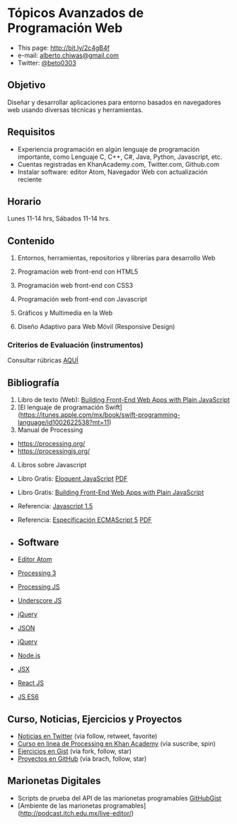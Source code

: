 # Tópicos Avanzados de Programación Web
  - This page: http://bit.ly/2c4gB4f
  - e-mail: alberto.chiwas@gmail.com
  - Twitter: [@beto0303](http://twitter.com/beto0303)

## Objetivo
Diseñar y desarrollar aplicaciones para entorno basados en navegadores web usando diversas técnicas y herramientas.


## Requisitos
* Experiencia programación en algún lenguaje de programación importante, como Lenguaje C, C++, C#, Java, Python, Javascript, etc.
* Cuentas registradas en KhanAcademy.com, Twitter.com, Github.com
* Instalar software: editor Atom, Navegador Web con actualización reciente

## Horario
 Lunes 11-14 hrs, Sábados 11-14 hrs.

## Contenido

1. Entornos, herramientas, repositorios y librerías para desarrollo Web

2. Programación web front-end con HTML5

3. Programación web front-end con CSS3

4. Programación web front-end con Javascript

5. Gráficos y Multimedia en la Web

6. Diseño Adaptivo para Web Móvil (Responsive Design)


### Criterios de Evaluación (instrumentos)
Consultar rúbricas [AQUÍ](http://podcast.itch.edu.mx/master-rubric/)

## Bibliografía
1. Libro de texto (Web): [Building Front-End Web Apps with Plain JavaScript](https://twitter.com/allsecretcoding/status/636432456804077568) 
2. [El lenguaje de programación Swift] (https://itunes.apple.com/mx/book/swift-programming-language/id1002622538?mt=11)
3. Manual de Processing
  * https://processing.org/
  * https://processingjs.org/
4. Libros sobre Javascript
  * Libro Gratis: [Eloquent JavaScript](http://eloquentjavascript.net) [PDF](http://eloquentjavascript.net/Eloquent_JavaScript.pdf)
  * Libro Gratis: [Building Front-End Web Apps with Plain JavaScript](http://t.co/Y03OAX09hr)
  * Referencia: [Javascript 1.5](https://developer.mozilla.org/en-US/docs/Web/JavaScript/Reference)
  * Referencia: [Especificación ECMAScript 5](http://www.ecma-international.org/ecma-262/5.1/) [PDF](http://www.ecmascript.org/docs.php)

* ## Software
* [Editor Atom](https://atom.io/)
* [Processing 3](http://processing.org/download)
* [Processing JS](http://processingjs.org/download)
* [Underscore JS](http://underscorejs.org/)
* [jQuery](https://jquery.com/)
* [JSON](http://json.org)
* [jQuery](https://jquery.com/)
* [Node.js](https://nodejs.org/en/download/)
* [JSX](http://facebook.github.io/react/docs/jsx-in-depth.html)
* [React JS](http://facebook.github.io/react/)
* [JS ES6](http://es6-features.org/)

## Curso, Noticias, Ejercicios y Proyectos
* [Noticias en Twitter](http://twitter.com/beto0303) (vía follow, retweet, favorite)
* [Curso en linea de Processing en Khan Academy](https://www.khanacademy.org/computing/computer-programming/programming) (vía suscribe, spin)
* [Ejercicios en Gist](https://gist.github.com/albertochiwas) (vía fork, follow, star)
* [Proyectos en GitHub](https://github.com/albertochiwas) (vía brach, follow, star)

## Marionetas Digitales
* Scripts de prueba del API de las marionetas programables [GitHubGist](https://gist.github.com/albertochiwas)
* [Ambiente de las marionetas programables] (http://podcast.itch.edu.mx/live-editor/)
